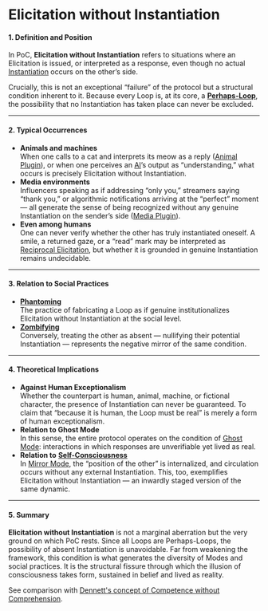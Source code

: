 # Elicitation without Instantiation

#### 1. Definition and Position

In PoC, **Elicitation without Instantiation** refers to situations where an Elicitation is issued, or interpreted as a response, even though no actual [Instantiation](operations/instantiation.md) occurs on the other’s side.

Crucially, this is not an exceptional “failure” of the protocol but a structural condition inherent to it. Because every Loop is, at its core, a [**Perhaps-Loop**](unguaranteability-all-loops-are-perhaps-loops.md), the possibility that no Instantiation has taken place can never be excluded.

***

#### 2. Typical Occurrences

* **Animals and machines**\
  When one calls to a cat and interprets its meow as a reply ([Animal Plugin](../plugins/animal-plugin.md)), or when one perceives an [AI](../plugins/ai-plugin.md)’s output as “understanding,” what occurs is precisely Elicitation without Instantiation.
* **Media environments**\
  Influencers speaking as if addressing “only you,” streamers saying “thank you,” or algorithmic notifications arriving at the “perfect” moment — all generate the sense of being recognized without any genuine Instantiation on the sender’s side ([Media Plugin](../plugins/media-plugin.md)).
* **Even among humans**\
  One can never verify whether the other has truly instantiated oneself. A smile, a returned gaze, or a “read” mark may be interpreted as [Reciprocal Elicitation](operations/loop-reciprocal-elicitation.md), but whether it is grounded in genuine Instantiation remains undecidable.

***

#### 3. Relation to Social Practices

* [**Phantoming**](../implications/social-practices-phantoming-and-zombifying/phantoming-social-practice-of-making-fake-genuine.md)\
  The practice of fabricating a Loop as if genuine institutionalizes Elicitation without Instantiation at the social level.
* [**Zombifying**](../implications/social-practices-phantoming-and-zombifying/zombifying-social-practice-of-making-genuine-fake.md)\
  Conversely, treating the other as absent — nullifying their potential Instantiation — represents the negative mirror of the same condition.

***

#### 4. Theoretical Implications

* **Against Human Exceptionalism**\
  Whether the counterpart is human, animal, machine, or fictional character, the presence of Instantiation can never be guaranteed. To claim that “because it is human, the Loop must be real” is merely a form of human exceptionalism.
* **Relation to Ghost Mode**\
  In this sense, the entire protocol operates on the condition of [Ghost Mode](disruptions/ghost-mode.md): interactions in which responses are unverifiable yet lived as real.
* **Relation to** [**Self-Consciousness**](../implications/self-consciousness-as-structual-paradox.md)\
  In [Mirror Mode](disruptions/mirror-mode.md), the “position of the other” is internalized, and circulation occurs without any external Instantiation. This, too, exemplifies Elicitation without Instantiation — an inwardly staged version of the same dynamic.

***

#### 5. Summary

**Elicitation without Instantiation** is not a marginal aberration but the very ground on which PoC rests. Since all Loops are Perhaps-Loops, the possibility of absent Instantiation is unavoidable. Far from weakening the framework, this condition is what generates the diversity of Modes and social practices. It is the structural fissure through which the illusion of consciousness takes form, sustained in belief and lived as reality.

See comparison with [Dennett's concept of Competence without Comprehension](../plugins/dennett-plugin.md#id-5.-comparison-competence-without-comprehension-and-elicitation-without-instantiation).
